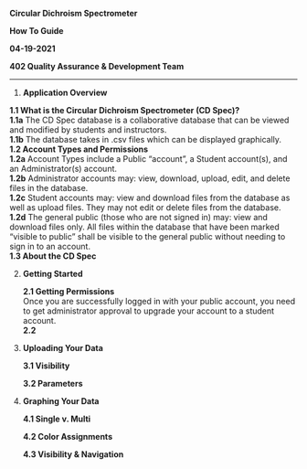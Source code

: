 **Circular Dichroism Spectrometer**

**How To Guide**

**04-19-2021**

**402 Quality Assurance & Development Team**

---

1. **Application Overview**  
   

**1.1 What is the Circular Dichroism Spectrometer (CD Spec)?**  
**1.1a** The CD Spec database is a collaborative database that can be viewed and modified by students and instructors.  
**1.1b**  The database takes in .csv files which can be displayed graphically.  
**1.2 Account Types and Permissions**  
**1.2a** Account Types include a Public “account”, a Student account(s), and an Administrator(s) account.  
**1.2b** Administrator accounts may: view, download, upload, edit, and delete files in the database.  
**1.2c** Student accounts may: view and download files from the database as well as upload files. They may not edit or delete files from the database.  
**1.2d** The general public (those who are not signed in) may: view and download files only. All files within the database that have been marked “visible to public” shall be visible to the general public without needing to sign in to an account.  
**1.3 About the CD Spec**

2. **Getting Started**  
   

	**2.1 Getting Permissions**  
Once you are successfully logged in with your public account, you need to get administrator approval to upgrade your account to a student account.  
	**2.2**   
		

3. **Uploading Your Data**  
     
   **3.1 Visibility**  
     
   **3.2 Parameters**  
     
4. **Graphing Your Data**  
     
   **4.1 Single v. Multi**  
     
   **4.2 Color Assignments**  
     
   **4.3 Visibility & Navigation**